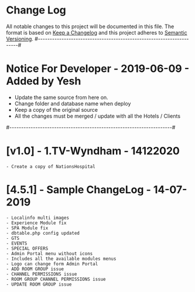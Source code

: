 # Change Log
All notable changes to this project will be documented in this file.
The format is based on [Keep a Changelog](http://keepachangelog.com/) 
and this project adheres to [Semantic Versioning](http://semver.org/).
#---------------------------------------------------------------------#

# Notice For Developer - 2019-06-09 - Added by Yesh #
- Update the same source from here on. 
- Change folder and database name when deploy 
- Keep a copy of the original source 
- All the changes must be merged / update with all the Hotels / Clients  

#---------------------------------------------------------------------#

# [v1.0] - 1.TV-Wyndham - 14122020
    - Create a copy of NationsHospital

# [4.5.1] - Sample ChangeLog - 14-07-2019
    - Localinfo multi images
    - Experience Module fix
    - SPA Module fix
    - dbtable.php config updated
    - GTS 
    - EVENTS 
    - SPECIAL OFFERS 
    - Admin Portal menu without icons
    - Includes all the available modules menus 
    - Logo can change form Admin Portal
    - ADD ROOM GROUP issue 
    - CHANNEL PERMISSIONS issue 
    - ROOM GROUP CHANNEL PERMISSIONS issue 
    - UPDATE ROOM GROUP issue 
